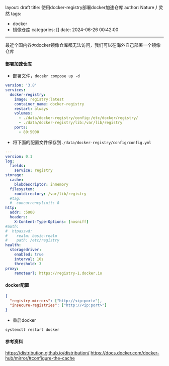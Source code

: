 layout: draft
title: 使用docker-registry部署docker加速仓库
author: Nature丿灵然
tags:
  - docker
  - 镜像仓库
categories: []
date: 2024-06-26 00:42:00
---
最近个国内各大docker镜像仓库都无法访问，我们可以在海外自己部署一个镜像仓库

<!--more-->

#### 部署加速仓库

- 部署文件，`docekr compose up -d`

```yaml
version: '3.8'
services:
  docker-registry:
    image: registry:latest
    container_name: docker-registry
    restart: always
    volumes:
      - ./data/docker-registry/config:/etc/docker/registry/
      - ./data/docker-registry/lib:/var/lib/registry
    ports:
      - 80:5000
```

- 将下面的配置文件保存到`./data/docker-registry/config/config.yml`

```yaml
---
version: 0.1
log:
  fields:
    service: registry
storage:
  cache:
    blobdescriptor: inmemory
  filesystem:
    rootdirectory: /var/lib/registry
  #tag:
  #  concurrencylimit: 8
http:
  addr: :5000
  headers:
    X-Content-Type-Options: [nosniff]
#auth:
#  htpasswd:
#    realm: basic-realm
#    path: /etc/registry
health:
  storagedriver:
    enabled: true
    interval: 10s
    threshold: 3
proxy:
    remoteurl: https://registry-1.docker.io
```

#### docker配置

```json
{
  "registry-mirrors": ["http://<ip:port>"],
  "insecure-registries": ["http://<ip:port>"]
}
```

- 重启docker

```shell
systemctl restart docker
```

#### 参考资料

<https://distribution.github.io/distribution/>
<https://docs.docker.com/docker-hub/mirror/#configure-the-cache>
